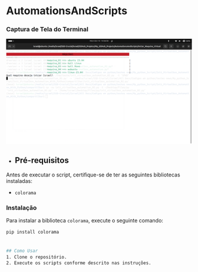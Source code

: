 # AutomationsAndScripts

### Captura de Tela do Terminal
![Captura de Tela](https://github.com/IsraelCodeMaster/AutomationsAndScripts/blob/e4e5f061d43a6a954d5cf9b1446a3cc74f3ef576/Iniciar_Maquina_Virtual/Screenshot%20from%202024-10-14%2014-36-53.png)

- ## Pré-requisitos

Antes de executar o script, certifique-se de ter as seguintes bibliotecas instaladas:

- `colorama`

### Instalação

Para instalar a biblioteca `colorama`, execute o seguinte comando:

```sh
pip install colorama


## Como Usar
1. Clone o repositório.
2. Execute os scripts conforme descrito nas instruções.
